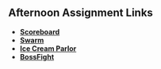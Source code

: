 ## Afternoon Assignment Links

* **[Scoreboard](https://github.com/mattwong91/scoreboard)**
* **[Swarm](https://github.com/mattwong91/swarm)**
* **[Ice Cream Parlor](https://github.com/mattwong91/ice-cream-parlor)**
* **[BossFight](https://github.com/DavidLiamB/BossFight)**
